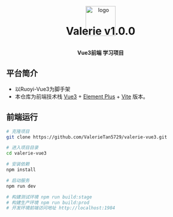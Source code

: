 <p align="center">
	<img alt="logo" style="width: 80px; margin-bottom: -60px" src="https://camo.githubusercontent.com/b0450ade92c08b9114fbc2ff74b8a6f558838760d6788a8338ff9addadfa889e/68747470733a2f2f7778332e73696e61696d672e636e2f6f726a3336302f3836323135313737677931683261646e37337736396a323164753164753135762e6a7067">
</p>
<h1 align="center" style="margin: 30px 0 30px; font-weight: bold;">Valerie v1.0.0</h1>
<h4 align="center">Vue3前端 学习项目</h4>

## 平台简介

* 以Ruoyi-Vue3为脚手架
* 本仓库为前端技术栈 [Vue3](https://v3.cn.vuejs.org) + [Element Plus](https://element-plus.org/zh-CN) + [Vite](https://cn.vitejs.dev) 版本。

## 前端运行

```bash
# 克隆项目
git clone https://github.com/ValerieTan5729/valerie-vue3.git

# 进入项目目录
cd valerie-vue3

# 安装依赖
npm install

# 启动服务
npm run dev

# 构建测试环境 npm run build:stage
# 构建生产环境 npm run build:prod
# 开发环境前端访问地址 http://localhost:1984
```
